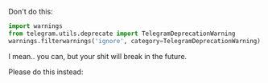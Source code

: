 Don't do this:
```python
import warnings
from telegram.utils.deprecate import TelegramDeprecationWarning
warnings.filterwarnings('ignore', category=TelegramDeprecationWarning)
```
I mean.. you can, but your shit will break in the future.

Please do this instead: